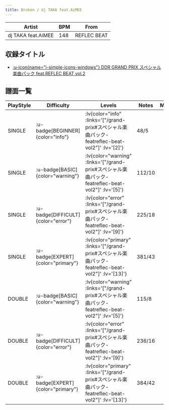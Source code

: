 ```yaml
---
title: Broken / dj TAKA feat.AiMEE
---
```


|Artist|BPM|From|
|------|---|----|
|dj TAKA feat.AiMEE|148|REFLEC BEAT|

## 収録タイトル

- [ :u-icon{name="i-simple-icons-windows"} DDR GRAND PRIX スペシャル楽曲パック feat.REFLEC BEAT vol.2](/grand-prix#スペシャル楽曲パック-featreflec-beat-vol2)

## 譜面一覧

|PlayStyle|Difficulty|Levels|Notes|Movie|
|---------|----------|------|-----|-----|
|SINGLE| :u-badge[BEGINNER]{color="info"} | :lv{color="info" :links='["/grand-prix#スペシャル楽曲パック-featreflec-beat-vol2"]' :lv='[2]'} |48/5||
|SINGLE| :u-badge[BASIC]{color="warning"} | :lv{color="warning" :links='["/grand-prix#スペシャル楽曲パック-featreflec-beat-vol2"]' :lv='[5]'} |112/10||
|SINGLE| :u-badge[DIFFICULT]{color="error"} | :lv{color="error" :links='["/grand-prix#スペシャル楽曲パック-featreflec-beat-vol2"]' :lv='[9]'} |225/18||
|SINGLE| :u-badge[EXPERT]{color="primary"} | :lv{color="primary" :links='["/grand-prix#スペシャル楽曲パック-featreflec-beat-vol2"]' :lv='[13]'} |381/43||
|DOUBLE| :u-badge[BASIC]{color="warning"} | :lv{color="warning" :links='["/grand-prix#スペシャル楽曲パック-featreflec-beat-vol2"]' :lv='[5]'} |115/8||
|DOUBLE| :u-badge[DIFFICULT]{color="error"} | :lv{color="error" :links='["/grand-prix#スペシャル楽曲パック-featreflec-beat-vol2"]' :lv='[9]'} |236/16||
|DOUBLE| :u-badge[EXPERT]{color="primary"} | :lv{color="primary" :links='["/grand-prix#スペシャル楽曲パック-featreflec-beat-vol2"]' :lv='[13]'} |384/42||
